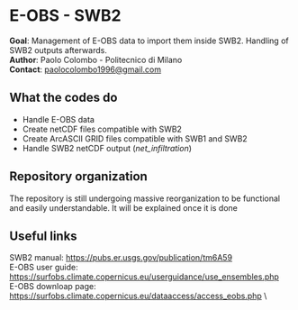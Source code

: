 # E-OBS - SWB2
**Goal**: Management of E-OBS data to import them inside SWB2. Handling of SWB2 outputs afterwards.\
**Author**: Paolo Colombo - Politecnico di Milano\
**Contact**: paolocolombo1996@gmail.com

## What the codes do
- Handle E-OBS data
- Create netCDF files compatible with SWB2
- Create ArcASCII GRID files compatible with SWB1 and SWB2
- Handle SWB2 netCDF output (*net_infiltration*)

## Repository organization
The repository is still undergoing massive reorganization to be functional and easily understandable.
It will be explained once it is done

## Useful links
SWB2 manual: https://pubs.er.usgs.gov/publication/tm6A59 \
E-OBS user guide: https://surfobs.climate.copernicus.eu/userguidance/use_ensembles.php \
E-OBS downloap page: https://surfobs.climate.copernicus.eu/dataaccess/access_eobs.php \